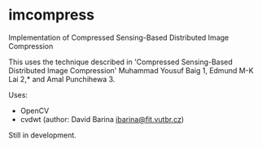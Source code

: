 # imcompress
Implementation of Compressed Sensing-Based Distributed Image Compression

This uses the technique described in 'Compressed Sensing-Based Distributed Image Compression' Muhammad Yousuf Baig 1, Edmund M-K Lai 2,* and Amal Punchihewa 3.

Uses:
- OpenCV
- cvdwt (author: David Barina <ibarina@fit.vutbr.cz>)

Still in development.

